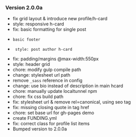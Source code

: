 ### Version 2.0.0a
- fix grid layout & introduce new profile/h-card
- style: responsive h-card
- fix: basic formatting for single post
-     basic footer
-      style: post author h-card
- fix: padding/margins @max-width:550px
- style: header grid
- chore: modify gulp compile path
- change: stylesheet url path
- remove `_sass` reference in config
- change: use bio instead of description in main hcard
- chore: manually update localtunnel npm
- chore: fix css build path
- fix: stylesheet url & remove rel=canonical, using seo tag
- fix: missing closing quote in tag href
- chore: set base url for gh-pages demo
- create FUNDING.yml
- fix: correct class for profile list items
- Bumped version to 2.0.0a